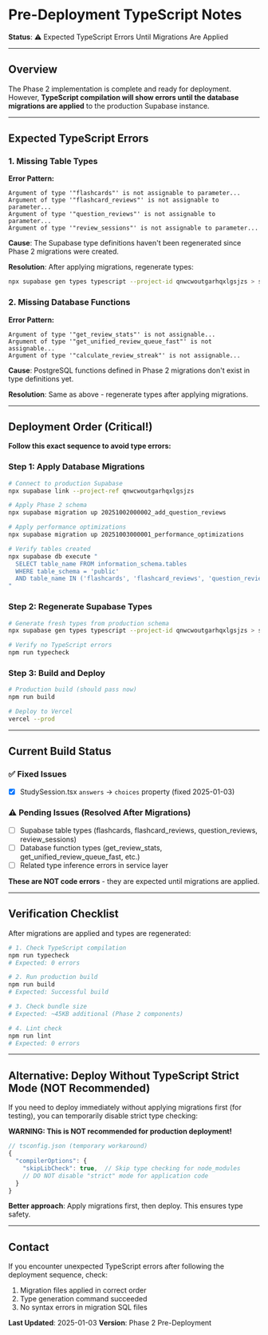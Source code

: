 # Pre-Deployment TypeScript Notes

**Status**: ⚠️ Expected TypeScript Errors Until Migrations Are Applied

---

## Overview

The Phase 2 implementation is complete and ready for deployment. However, **TypeScript compilation will show errors until the database migrations are applied** to the production Supabase instance.

---

## Expected TypeScript Errors

### 1. Missing Table Types

**Error Pattern:**
```
Argument of type '"flashcards"' is not assignable to parameter...
Argument of type '"flashcard_reviews"' is not assignable to parameter...
Argument of type '"question_reviews"' is not assignable to parameter...
Argument of type '"review_sessions"' is not assignable to parameter...
```

**Cause**: The Supabase type definitions haven't been regenerated since Phase 2 migrations were created.

**Resolution**: After applying migrations, regenerate types:
```bash
npx supabase gen types typescript --project-id qnwcwoutgarhqxlgsjzs > src/lib/database.types.ts
```

### 2. Missing Database Functions

**Error Pattern:**
```
Argument of type '"get_review_stats"' is not assignable...
Argument of type '"get_unified_review_queue_fast"' is not assignable...
Argument of type '"calculate_review_streak"' is not assignable...
```

**Cause**: PostgreSQL functions defined in Phase 2 migrations don't exist in type definitions yet.

**Resolution**: Same as above - regenerate types after applying migrations.

---

## Deployment Order (Critical!)

**Follow this exact sequence to avoid type errors:**

### Step 1: Apply Database Migrations
```bash
# Connect to production Supabase
npx supabase link --project-ref qnwcwoutgarhqxlgsjzs

# Apply Phase 2 schema
npx supabase migration up 20251002000002_add_question_reviews

# Apply performance optimizations
npx supabase migration up 20251003000001_performance_optimizations

# Verify tables created
npx supabase db execute "
  SELECT table_name FROM information_schema.tables
  WHERE table_schema = 'public'
  AND table_name IN ('flashcards', 'flashcard_reviews', 'question_reviews', 'review_sessions');
"
```

### Step 2: Regenerate Supabase Types
```bash
# Generate fresh types from production schema
npx supabase gen types typescript --project-id qnwcwoutgarhqxlgsjzs > src/lib/database.types.ts

# Verify no TypeScript errors
npm run typecheck
```

### Step 3: Build and Deploy
```bash
# Production build (should pass now)
npm run build

# Deploy to Vercel
vercel --prod
```

---

## Current Build Status

### ✅ Fixed Issues
- [x] StudySession.tsx `answers` → `choices` property (fixed 2025-01-03)

### ⚠️ Pending Issues (Resolved After Migrations)
- [ ] Supabase table types (flashcards, flashcard_reviews, question_reviews, review_sessions)
- [ ] Database function types (get_review_stats, get_unified_review_queue_fast, etc.)
- [ ] Related type inference errors in service layer

**These are NOT code errors** - they are expected until migrations are applied.

---

## Verification Checklist

After migrations are applied and types are regenerated:

```bash
# 1. Check TypeScript compilation
npm run typecheck
# Expected: 0 errors

# 2. Run production build
npm run build
# Expected: Successful build

# 3. Check bundle size
# Expected: ~45KB additional (Phase 2 components)

# 4. Lint check
npm run lint
# Expected: 0 errors
```

---

## Alternative: Deploy Without TypeScript Strict Mode (NOT Recommended)

If you need to deploy immediately without applying migrations first (for testing), you can temporarily disable strict type checking:

**WARNING: This is NOT recommended for production deployment!**

```typescript
// tsconfig.json (temporary workaround)
{
  "compilerOptions": {
    "skipLibCheck": true,  // Skip type checking for node_modules
    // DO NOT disable "strict" mode for application code
  }
}
```

**Better approach**: Apply migrations first, then deploy. This ensures type safety.

---

## Contact

If you encounter unexpected TypeScript errors after following the deployment sequence, check:

1. Migration files applied in correct order
2. Type generation command succeeded
3. No syntax errors in migration SQL files

**Last Updated**: 2025-01-03
**Version**: Phase 2 Pre-Deployment

